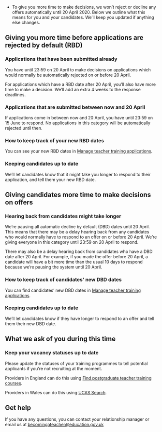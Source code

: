 * To give you more time to make decisions, we won’t reject or decline any offers automatically until 20 April 2020. Below we outline what this means for you and your candidates. We’ll keep you updated if anything else changes. 

## Giving you more time before applications are rejected by default (RBD)

### Applications that have been submitted already

You have until 23:59 on 20 April to make decisions on applications which would normally be automatically rejected on or before 20 April.

For applications which have a RBD date after 20 April, you’ll also have more time to make a decision. We’ll add an extra 4 weeks to the response deadlines.

### Applications that are submitted between now and 20 April

If applications come in between now and 20 April, you have until 23:59 on 15 June to respond. No applications in this category will be automatically rejected until then.

### How to keep track of your new RBD dates

You can see your new RBD dates in [Manage teacher training applications](/provider/applications).

### Keeping candidates up to date

We’ll let candidates know that it might take you longer to respond to their application, and tell them your new RBD date. 

## Giving candidates more time to make decisions on offers

### Hearing back from candidates might take longer

We’re pausing all automatic decline by default (DBD) dates until 20 April. This means that there may be a delay hearing back from any candidates who would normally have to respond to an offer on or before 20 April. We’re giving everyone in this category until 23:59 on 20 April to respond. 

There may also be a delay hearing back from candidates who have a DBD date after 20 April. For example, if you made the offer before 20 April, a candidate will have a bit more time than the usual 10 days to respond because we’re pausing the system until 20 April. 

### How to keep track of candidates’ new DBD dates

You can find candidates’ new DBD dates in [Manage teacher training applications](/provider/applications).

### Keeping candidates up to date

We’ll let candidates know if they have longer to respond to an offer and tell them their new DBD date.  

## What we ask of you during this time

### Keep your vacancy statuses up to date

Please update the statuses of your training programmes to tell potential applicants if you’re not recruiting at the moment.


Providers in England can do this using [Find postgraduate teacher training courses](https://www.find-postgraduate-teacher-training.service.gov.uk/).


Providers in Wales can do this using [UCAS Search](https://digital.ucas.com/search).  

## Get help 

If you have any questions, you can contact your relationship manager or email us at <becomingateacher@education.gov.uk>

